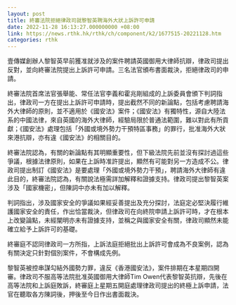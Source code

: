 ```yaml
---
layout: post
title: 終審法院拒絕律政司就黎智英聘海外大狀上訴許可申請
date: 2022-11-28 16:13:27.000000000 +08:00
link: https://news.rthk.hk/rthk/ch/component/k2/1677515-20221128.htm
categories: rthk
---
```


壹傳媒創辦人黎智英早前獲准就涉及的案件聘請英國御用大律師抗辯，律政司提出反對，並向終審法院提出上訴許可申請。三名法官頒布書面裁決，拒絕律政司的申請。

終審法院首席法官張舉能、常任法官李義和霍兆剛組成的上訴委員會頒下判詞指出，律政司一方在提出上訴許可申請時，提出截然不同的新論點，包括考慮聘請海外大律師的原則，並不適用於《國安法》案件；《國安法》有獨特性，源自大陸法系的中國法律，來自英國的海外大律師，經驗局限於普通法範圍，難以對此有所貢獻；《國安法》處理包括「外國或境外勢力干預特區事務」的罪行，批准海外大狀來港抗辯，亦有違《國安法》的相關目的。

終審法院認為，有關的新論點有其明顯重要性，但下級法院先前並沒有探討過這些爭議，根據法律原則，如果在上訴時准許提出，顯然有可能對另一方造成不公。律政司提出制訂《國安法》是要處理「外國或境外勢力干預」，聘請海外大律師有違此目的，終審法院認為，有關說法極需詳加解釋和證據支持。律政司提出黎智英案涉及「國家機密」，但陳詞中亦未有加以解釋。

判詞指出，涉及國家安全的爭議如果經妥善提出及充分探討，法庭定必堅決履行維護國家安全的責任，作出恰當裁決，但律政司在向終院申請上訴許可時，才在根本上改變論點，未經闡明亦未有證據支持，並稱之與國家安全有關，律政司顯然未能確立給予上訴許可的基礎。

終審庭不認同律政司一方所指，上訴法庭拒絕批出上訴許可會成為不良案例，認為有關決定只針對個別案件，不會構成先例。

黎智英被控串謀勾結外國勢力罪，違反《香港國安法》，案件排期在本星期四開審。律政司不服高等法院批准英國御用大律師Tim Owen代表黎智英抗辯，先後在高等法院和上訴庭敗訴，終審庭上星期五開庭處理律政司提出的終極上訴申請，法官在聽取各方陳詞後，押後至今日作出書面裁決。
